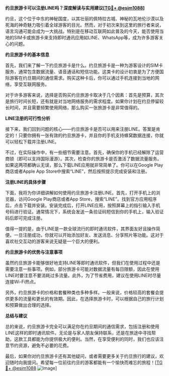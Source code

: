 **约旦旅游卡可以注册LINE吗？深度解读与实用建议[[TG💪+ @esim1088](https://t.me/s/esim1088)]**

约旦，这个位于中东的神秘国度，以其壮丽的佩特拉古城、神秘的瓦地伦沙漠以及死海的神奇魅力吸引着全球游客的目光。然而，对于初次来到这里的旅行者来说，语言沟通可能会成为一大挑战。特别是在移动互联网如此普及的今天，能否使用当地的SIM卡或旅游卡来支持即时通讯应用如LINE、WhatsApp等，成为许多游客关心的问题。

**约旦旅游卡的基本信息**

首先，我们来了解一下约旦旅游卡是什么。约旦旅游卡是一种为游客设计的SIM卡服务，通常包含数据流量、语音通话和短信功能。这类卡的设计初衷是为了方便国际游客在约旦期间的通信需求。购买这种卡后，你可以通过手机连接到当地的网络，享受互联网服务。

对于许多游客来说，选择是否购买约旦旅游卡取决于几个因素：首先是预算，其次是旅行时间长短，还有就是对当地网络服务的需求程度。如果你计划在约旦停留较长时间，并且需要频繁使用网络，那么购买一张旅游卡是非常值得的。

**LINE注册的可行性分析**

接下来，我们回到问题的核心——约旦旅游卡是否可以用来注册LINE。答案是肯定的！只要你拥有一张有效的约旦旅游卡，并且你的手机支持蜂窝数据连接，你就可以轻松下载并注册LINE。

不过，在实际操作中，有一些细节需要注意。首先，确保你的手机已经解除了运营商锁（即可以支持国际漫游）。其次，检查你的旅游卡是否激活了数据流量服务。如果这两项都确认无误，那么下载LINE应用就非常简单了。你可以在Google Play商店或者Apple App Store中搜索“LINE”，然后按照提示完成安装和注册。

**注册LINE的具体步骤**

下面，我将为你详细讲解如何使用约旦旅游卡注册LINE。首先，打开手机上的浏览器，访问Google Play商店或者App Store，搜索“LINE”。找到官方应用程序后，点击下载并安装。安装完成后，打开LINE应用，按照屏幕上的指引输入手机号码进行验证。通常情况下，系统会发送一条验证码短信到你的手机上，输入验证码后即可完成注册。

值得一提的是，由于LINE是一款全球流行的即时通讯软件，其界面友好且操作简便。一旦注册成功，你就可以开始添加好友、发送消息、分享照片等功能。这对于喜欢社交互动的游客来说无疑是一个巨大的便利。

**约旦旅游卡的优势与注意事项**

虽然约旦旅游卡能够很好地支持LINE等即时通讯软件，但我们在使用过程中还是需要注意一些事项。例如，部分旅游卡可能对数据流量有每日限额，因此在使用LINE时要注意不要消耗过多流量。此外，为了节省费用，建议在使用LINE时尽量连接Wi-Fi热点。

另外，约旦旅游卡的价格和套餐种类也多种多样。一般来说，价格较高的套餐会提供更多的流量和更长的有效期。因此，在选择旅游卡时，可以根据自己的旅行计划和预算做出合理的选择。

**总结与建议**

总的来说，约旦旅游卡完全可以满足你在约旦期间的通信需求，包括注册和使用LINE这样的即时通讯软件。无论是与家人朋友保持联系，还是在旅途中寻找帮助，这款工具都能为你提供极大的便利。当然，在享受便利的同时，我们也应该注意节约资源，避免不必要的花费。

最后，如果你对约旦旅游卡还有其他疑问，或者需要更多关于约旦旅行的建议，欢迎随时向我提问。希望每一位前往约旦的游客都能有一个愉快而难忘的旅程！[[TG💪+ @esim1088](https://t.me/s/esim1088) ![Image](https://i.postimg.cc/4NQfJmqS/Snipaste-2025-05-13-00-14-12.png)]